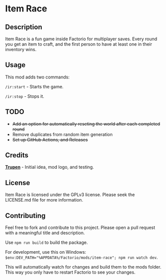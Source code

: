 # Item Race

## Description

Item Race is a fun game inside Factorio for multiplayer saves. Every round you get an item to craft, and the first person to have at least one in their inventory wins.

## Usage

This mod adds two commands:

`/ir:start` - Starts the game.

`/ir:stop` - Stops it.

## TODO

-   ~~Add an option for automatically reseting the world after each completed round~~
-   Remove duplicates from random item generation
-   ~~Set up GitHub Actions, and Releases~~

## Credits

[**Trupen**](https://www.youtube.com/c/Trupen) - Initial idea, mod logo, and testing.

## License

Item Race is licensed under the GPLv3 license. Please seek the LICENSE.md file for more information.

## Contributing

Feel free to fork and contribute to this project.
Please open a pull request with a meaningful title and description.

Use `npm run build` to build the package.

For development, use this on Windows: `$env:DEV_PATH="%APPDATA%/Factorio/mods/item-race"; npm run watch dev`.

This will automatically watch for changes and build them to the mods folder. This way you only have to restart Factorio to see your changes.
